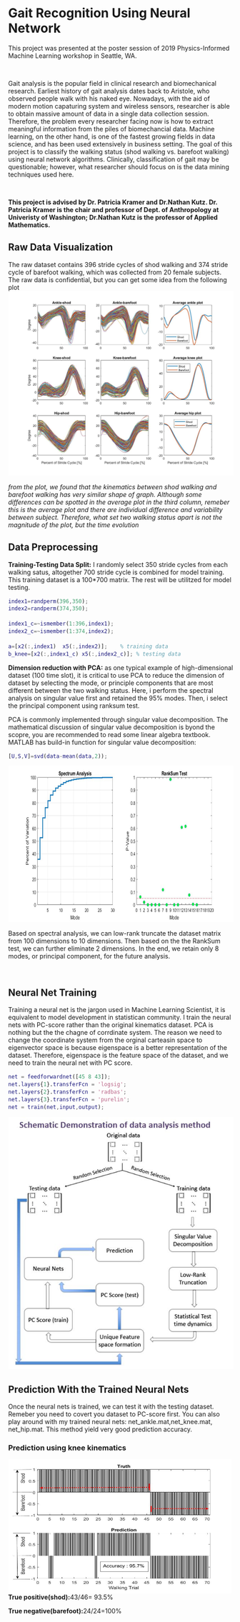 # Gait Recognition Using Neural Network 
<p>This project was presented at the poster session of 2019 Physics-Informed Machine Learning workshop in Seattle, WA.</p><br>
<p> Gait analysis is the popular field in clinical research and biomechanical research. Earliest history of gait analysis dates back to Aristole, who observed people walk with his naked eye. Nowadays, with the aid of modern motion capaturing system and wireless sensors, researcher is able to obtain massive amount of data in a single data collection session. Therefore, the problem every researcher facing now is how to extract meaningful information from the piles of biomechancial data. Machine learning, on the other hand, is one of the fastest growing fields in data science, and has been used extensively in business setting. The goal of this project is to classify the walking status (shod walking vs. barefoot walking) using neural network algorithms. Clinically, classification of gait may be questionable; however, what researcher should focus on is the data mining techniques used here.<p><br>

<p><b>This project is advised by Dr. Patricia Kramer and Dr.Nathan Kutz. Dr. Patricia Kramer is the chair and professor of Dept. of Anthropology at Univeristy of Washington; Dr.Nathan Kutz is the professor of Applied Mathematics.</b></p>

## Raw Data Visualization 
<p>The raw dataset contains 396 stride cycles of shod walking and 374 stride cycle of barefoot walking, which was collected from 20 female subjects. The raw data is confidential, but you can get some idea from the following plot 
<img src="image/plot_combo.jpg">

<p><em>from the plot, we found that the kinematics between shod walking and barefoot walking has very similar shape of graph. Although some differences can be spotted in the average plot in the third column, remeber this is the average plot and there are individual difference and variability between subject. Therefore, what set two walking status apart is not the magnitude of the plot, but the time evolution</em></p>

## Data Preprocessing
<p><b>Training-Testing Data Split:</b> I randomly select 350 stride cycles from each walking satus, altogether 700 stride cycle is combined for model training. This training dataset is a 100*700 matrix. The rest will be utilitzed for model testing.</p>

```matlab
index1=randperm(396,350);
index2=randperm(374,350);

index1_c=~ismember(1:396,index1); 
index2_c=~ismember(1:374,index2);

a=[x2(:,index1)  x5(:,index2)];    % training data
b_knee=[x2(:,index1_c) x5(:,index2_c)]; % testing data
```

<p><b>Dimension reduction with PCA:</b> as one typical example of high-dimensional dataset (100 time slot), it is critical to use PCA to reduce the dimension of dataset by selecting the mode, or principle components that are most different between the two walking status. Here, i perform the spectral analysis on singular value first and retained the 95% modes. Then, i select the principal component using ranksum test.<p>
<p>PCA is commonly implemented through singular value decomposition. The mathematical discussion of singular value decomposition is byond the scopre, you are recommended to read some linear algebra textbook. MATLAB has build-in function for singular value decomposition: </p>

```matlab
[U,S,V]=svd(data-mean(data,2));
```

<img src="image/spa.jpg" height=350 width=850>
<p>Based on spectral analysis, we can low-rank truncate the dataset matrix from 100 dimensions to 10 dimensions. Then based on the the RankSum test, we can further eliminate 2 dimensions. In the end, we retain only 8 modes, or principal component, for the future analysis.</p><br>

## Neural Net Training
<p>Training a neural net is the jargon used in Machine Learning Scientist, it is equivalent to model development in statistican community. I train the neural nets with PC-score rather than the original kinematics dataset. PCA is nothing but the the chagne of corrdinate system. The reason we need to change the coordinate system from the orginal carteasin space to eigenvector space is because eigenspace is a better representation of the dataset. Therefore, eigenspace is the feature space of the dataset, and we need to train the neural net with PC score.</p>

```matlab
net = feedforwardnet([45 8 43]);
net.layers{1}.transferFcn = 'logsig';
net.layers{2}.transferFcn = 'radbas';
net.layers{3}.transferFcn = 'purelin';
net = train(net,input,output);
```
<img src="image/Capture.JPG"><br>

## Prediction With the Trained Neural Nets
<p>Once the neural nets is trained, we can test it with the testing dataset. Remeber you need to covert you dataset to PC-score first. You can also play around with my trained neural nets: net_ankle.mat,net_knee.mat, net_hip.mat. This method yield very good prediction accuracy.</p>


<h3>Prediction using knee kinematics</h3>
<img src="image/knee1.jpg" height=300 width=500 align="left">
<br><br>
<p><b>True positive(shod):</b>43/46= 93.5%</p>
<p><b>True negative(barefoot):</b>24/24=100%</p>




